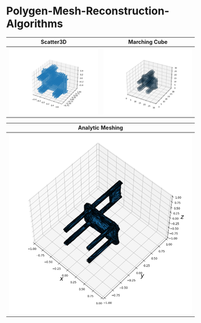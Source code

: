 # Polygen-Mesh-Reconstruction-Algorithms
Scatter3D             |  Marching Cube
:-------------------------:|:-------------------------:
![chair](https://github.com/foollh/Polygen-Mesh-Reconstruction-Algorithms/blob/main/img/scatter_chair.png)  |  ![chair](https://github.com/foollh/Polygen-Mesh-Reconstruction-Algorithms/blob/main/img/mc_chair.png)

Analytic Meshing           |  
:-------------------------:|
![chair](https://github.com/foollh/Polygen-Mesh-Reconstruction-Algorithms/blob/main/img/AM_chair.png) |